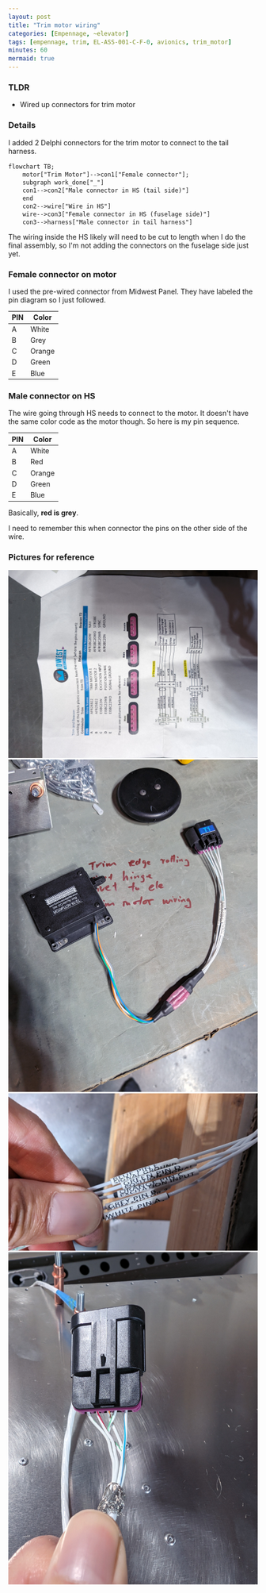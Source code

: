 ```yaml
---
layout: post
title: "Trim motor wiring"
categories: [Empennage, ~elevator]
tags: [empennage, trim, EL-ASS-001-C-F-0, avionics, trim_motor]
minutes: 60
mermaid: true
---
```


### TLDR

- Wired up connectors for trim motor

### Details

I added 2 Delphi connectors for the trim motor to connect to the tail harness.

```mermaid
flowchart TB;
    motor["Trim Motor"]-->con1["Female connector"];
    subgraph work_done["_"]
    con1-->con2["Male connector in HS (tail side)"]
    end
    con2-->wire["Wire in HS"]
    wire-->con3["Female connector in HS (fuselage side)"]
    con3-->harness["Male connector in tail harness"]
```

The wiring inside the HS likely will need to be cut to length when I do the final assembly, so I'm not adding the connectors on the fuselage side just yet.

### Female connector on motor

I used the pre-wired connector from Midwest Panel. They have labeled the pin diagram so I just followed.

| PIN | Color  |
| --- | ------ |
| A   | White  |
| B   | Grey   |
| C   | Orange |
| D   | Green  |
| E   | Blue   |

### Male connector on HS

The wire going through HS needs to connect to the motor. It doesn't have the same color code as the motor though. So here is my pin sequence.

| PIN | Color  |
| --- | ------ |
| A   | White  |
| B   | Red    |
| C   | Orange |
| D   | Green  |
| E   | Blue   |

Basically, **red is grey**.

I need to remember this when connector the pins on the other side of the wire.

### Pictures for reference

![ref](/assets/img/20240229/midwest.jpg)
![ref](/assets/img/20240229/motor.jpg)
![ref](/assets/img/20240229/label.jpg)
![ref](/assets/img/20240229/con2.jpg)
